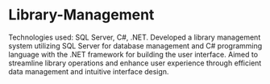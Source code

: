 # Library-Management
Technologies used: SQL Server, C#, .NET. Developed a library management system utilizing SQL Server for database management and C# programming language with the .NET framework for building the user interface. Aimed to streamline library operations and enhance user experience through efficient data management and intuitive interface design.
